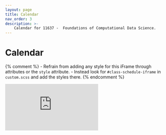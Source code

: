 ```yaml
---
layout: page
title: Calendar
nav_order: 3
description: >-
    Calendar for 11637 -  Foundations of Computational Data Science.
---
```


# Calendar

{% comment %}
    - Refrain from adding any style for this iFrame through attributes or the `style` attribute.
    - Instead look for `#class-schedule-iframe` in `custom.scss` and add the styles there.
{% endcomment %}

<iframe
    id="class-schedule-iframe"
    src="https://calendar.google.com/calendar/embed?height=600&wkst=1&bgcolor=%23ffffff&ctz=America%2FNew_York&mode=MONTH&showTitle=0&showNav=1&showDate=1&showPrint=0&showTabs=0&showCalendars=0&src=Y19ydG9obGYxY2FwdTA1Ym40NXJhcHV0b2x0c0Bncm91cC5jYWxlbmRhci5nb29nbGUuY29t&color=%23c2764f"
    frameborder="0"
    scrolling="no">
</iframe>